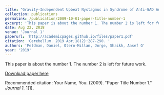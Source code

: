 ```yaml
---
title: "Gravity-Independent Upbeat Nystagmus in Syndrome of Anti-GAD Antibodies."
collection: publications
permalink: /publication/2009-10-01-paper-title-number-1
excerpt: 'This paper is about the number 1. The number 2 is left for future work.'
date: Aug 22, 2018
venue: 'Journal 1'
paperurl: 'http://academicpages.github.io/files/paper1.pdf'
citation: 'Cerebellum. 2019 Apr;18(2):287-290. '
authors: 'Feldman, Daniel, Otero-Millan, Jorge, Shaikh, Aasef G'
year: '2019'
---
```

This paper is about the number 1. The number 2 is left for future work.

[Download paper here](http://academicpages.github.io/files/paper1.pdf)

Recommended citation: Your Name, You. (2009). "Paper Title Number 1." <i>Journal 1</i>. 1(1).
